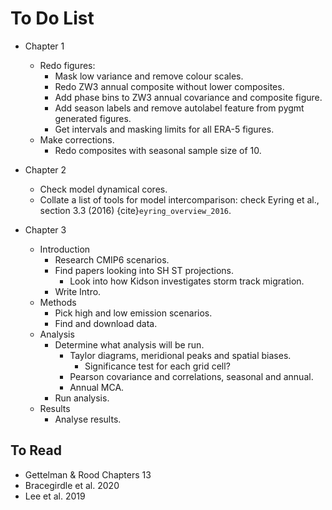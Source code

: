 # To Do List

- Chapter 1
    - Redo figures:
        - Mask low variance and remove colour scales.
        - Redo ZW3 annual composite without lower composites.
        - Add phase bins to ZW3 annual covariance and composite figure.
        - Add season labels and remove autolabel feature from pygmt generated figures.
        - Get intervals and masking limits for all ERA-5 figures.
    - Make corrections.
        - Redo composites with seasonal sample size of 10.

- Chapter 2
    - Check model dynamical cores.
    - Collate a list of tools for model intercomparison: check Eyring et al., section 3.3 (2016) {cite}`eyring_overview_2016`.

- Chapter 3
    - Introduction
        - Research CMIP6 scenarios.
        - Find papers looking into SH ST projections.
            - Look into how Kidson investigates storm track migration.
        - Write Intro.
    - Methods
        - Pick high and low emission scenarios.
        - Find and download data.
    - Analysis
        - Determine what analysis will be run.
            - Taylor diagrams, meridional peaks and spatial biases.
                - Significance test for each grid cell?
            - Pearson covariance and correlations, seasonal and annual.
            - Annual MCA.
        - Run analysis.
    - Results 
        - Analyse results.

## To Read

- Gettelman & Rood Chapters 13
- Bracegirdle et al. 2020
- Lee et al. 2019
